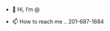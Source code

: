- 👋 Hi, I’m @

- 📫 How to reach me .. 201-687-1684

<!---
tlaflam/tlaflam is a ✨ special ✨ repository because its `README.md` (this file) appears on your GitHub profile.
You can click the Preview link to take a look at your changes.
--->
